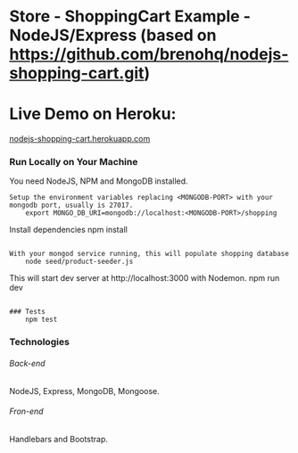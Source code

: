 
# Store - ShoppingCart Example - NodeJS/Express (based on  https://github.com/brenohq/nodejs-shopping-cart.git)

# Live Demo on Heroku:
[nodejs-shopping-cart.herokuapp.com](https://nodejs-shopping-cart.herokuapp.com/)

### Run Locally on Your Machine
You need NodeJS, NPM and MongoDB installed.

```
Setup the environment variables replacing <MONGODB-PORT> with your mongodb port, usually is 27017.
    export MONGO_DB_URI=mongodb://localhost:<MONGODB-PORT>/shopping
```
Install dependencies
    npm install
```

With your mongod service running, this will populate shopping database
    node seed/product-seeder.js 
```
This will start dev server at http://localhost:3000 with Nodemon.
    npm run dev
```

### Tests
    npm test
```

### Technologies
###### Back-end
NodeJS, Express, MongoDB, Mongoose. 
###### Fron-end
Handlebars and Bootstrap.
